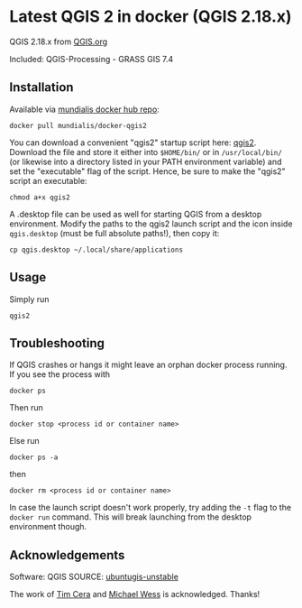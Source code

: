 # Latest QGIS 2 in docker (QGIS 2.18.x)

QGIS 2.18.x from [QGIS.org](http://qgis.org)

Included: QGIS-Processing - GRASS GIS 7.4

## Installation

Available via [mundialis docker hub repo](https://hub.docker.com/r/mundialis/docker-qgis2/):
```
docker pull mundialis/docker-qgis2
```


You can download a convenient "qgis2" startup script here: [qgis2](https://raw.githubusercontent.com/mundialis/docker-qgis2/master/qgis2).
Download the file and store it either into `$HOME/bin/` or in `/usr/local/bin/` (or likewise into a directory listed in your PATH environment variable) and set the "executable" flag of the script.
Hence, be sure to make the "qgis2" script an executable:
```
chmod a+x qgis2
```

A .desktop file can be used as well for starting QGIS from a desktop environment.
Modify the paths to the qgis2 launch script and the icon inside `qgis.desktop` (must be full absolute paths!), then copy it:
```
cp qgis.desktop ~/.local/share/applications
```

## Usage

Simply run

`qgis2`

## Troubleshooting

If QGIS crashes or hangs it might leave an orphan docker process running.
If you see the process with
```
docker ps
```
Then run
```
docker stop <process id or container name>
```
Else run
```
docker ps -a
```
then
```
docker rm <process id or container name>
```

In case the launch script doesn't work properly, try adding the `-t` flag to the `docker run` command.
This will break launching from the desktop environment though.

## Acknowledgements

Software: QGIS SOURCE: [ubuntugis-unstable](https://launchpad.net/~ubuntugis)

The work of [Tim Cera](https://github.com/timcera/qgis-desktop-ubuntu) and [Michael Wess](https://github.com/wessm/Dockerfiles/tree/master/qgis2) is acknowledged. Thanks!
